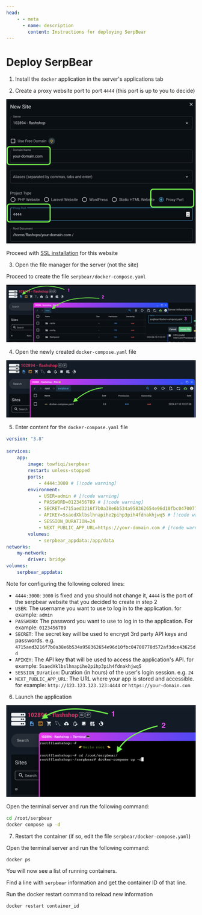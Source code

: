 ```yaml
---
head:
    - - meta
      - name: description
        content: Instructions for deploying SerpBear
---
```


# Deploy SerpBear

1. Install the `docker` application in the server's applications tab

2. Create a proxy website port to port `4444` (this port is up to you to decide)

![create website deploy SerpBear](<../../images/docs/vi/tutorial/deploy-serpbear/Screenshot 2024-07-10 at 13.32.31.png>)

Proceed with [SSL installation](../site/ssl.md) for this website

3. Open the file manager for the server (not the site)

Proceed to create the file `serpbear/docker-compose.yaml`

![create docker-compose.yaml file](<../../images/docs/vi/tutorial/deploy-serpbear/Screenshot 2024-07-10 at 13.35.10.png>)

4. Open the newly created `docker-compose.yaml` file

![open docker-compose.yaml file](<../../images/docs/vi/tutorial/deploy-serpbear/Screenshot 2024-07-10 at 13.38.12.png>)

5. Enter content for the `docker-compose.yaml` file

```yaml
version: "3.8"

services:
    app:
        image: towfiqi/serpbear
        restart: unless-stopped
        ports:
            - 4444:3000 # [!code warning]
        environment:
            - USER=admin # [!code warning]
            - PASSWORD=0123456789 # [!code warning]
            - SECRET=4715aed3216f7b0a38e6b534a958362654e96d10fbc04700770d572af3dce43625dd # [!code warning]
            - APIKEY=5saedXklbslhnapihe2pihp3pih4fdnakhjwq5 # [!code warning]
            - SESSION_DURATION=24
            - NEXT_PUBLIC_APP_URL=https://your-domain.com # [!code warning]
        volumes:
            - serpbear_appdata:/app/data
networks:
    my-network:
        driver: bridge
volumes:
    serpbear_appdata:
```

Note for configuring the following colored lines:

-   `4444:3000`: `3000` is fixed and you should not change it, `4444` is the port of the serpbear website that you decided to create in step 2
-   `USER`: The username you want to use to log in to the application. for example: `admin`
-   `PASSWORD`: The password you want to use to log in to the application. For example: `0123456789`
-   `SECRET`: The secret key will be used to encrypt 3rd party API keys and passwords. e.g. `4715aed3216f7b0a38e6b534a958362654e96d10fbc04700770d572af3dce43625dd`
-   `APIKEY`: The API key that will be used to access the application's API. for example: `5saedXklbslhnapihe2pihp3pih4fdnakhjwq5`
-   `SESSION_DUration`: Duration (in hours) of the user's login session. e.g. `24`
-   `NEXT_PUBLIC_APP_URL`: The URL where your app is stored and accessible. for example: `http://123.123.123.123:4444` or `https://your-domain.com`

6. Launch the application

![run serpbear](<../../images/docs/vi/tutorial/deploy-serpbear/Screenshot 2024-07-10 at 13.58.48.png>)

Open the terminal server and run the following command:

```bash
cd /root/serpbear
docker compose up -d
```

7. Restart the container (if so, edit the file `serpbear/docker-compose.yaml`)

Open the terminal server and run the following command:

```bash
docker ps
```

You will now see a list of running containers.

Find a line with `serpbear` information and get the container ID of that line.

Run the docker restart command to reload new information

```bash
docker restart container_id
```
